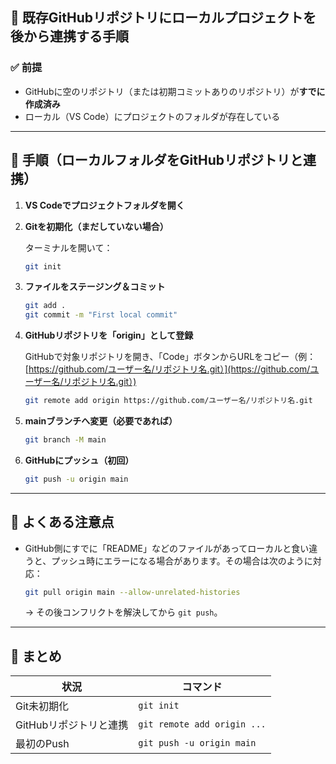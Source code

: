## 🔄 既存GitHubリポジトリにローカルプロジェクトを後から連携する手順

### ✅ 前提

* GitHubに空のリポジトリ（または初期コミットありのリポジトリ）が**すでに作成済み**
* ローカル（VS Code）にプロジェクトのフォルダが存在している

---

## 🧭 手順（ローカルフォルダをGitHubリポジトリと連携）

1. **VS Codeでプロジェクトフォルダを開く**

2. **Gitを初期化（まだしていない場合）**

   ターミナルを開いて：

   ```bash
   git init
   ```

3. **ファイルをステージング＆コミット**

   ```bash
   git add .
   git commit -m "First local commit"
   ```

4. **GitHubリポジトリを「origin」として登録**

   GitHubで対象リポジトリを開き、「Code」ボタンからURLをコピー（例：[https://github.com/ユーザー名/リポジトリ名.git）](https://github.com/ユーザー名/リポジトリ名.git）)

   ```bash
   git remote add origin https://github.com/ユーザー名/リポジトリ名.git
   ```

5. **mainブランチへ変更（必要であれば）**

   ```bash
   git branch -M main
   ```

6. **GitHubにプッシュ（初回）**

   ```bash
   git push -u origin main
   ```

---

## 📝 よくある注意点

* GitHub側にすでに「README」などのファイルがあってローカルと食い違うと、プッシュ時にエラーになる場合があります。その場合は次のように対応：

  ```bash
  git pull origin main --allow-unrelated-histories
  ```

  → その後コンフリクトを解決してから `git push`。

---

## 🎯 まとめ

| 状況             | コマンド                        |
| -------------- | --------------------------- |
| Git未初期化        | `git init`                  |
| GitHubリポジトリと連携 | `git remote add origin ...` |
| 最初のPush        | `git push -u origin main`   |

